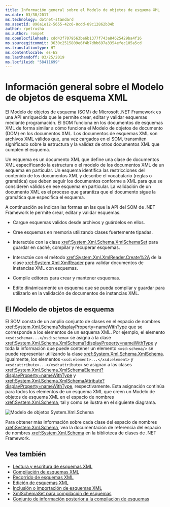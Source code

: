 ```yaml
---
title: Información general sobre el Modelo de objetos de esquema XML
ms.date: 03/30/2017
ms.technology: dotnet-standard
ms.assetid: 896a1e12-5655-42c6-8cdd-89c12862b34b
author: rpetrusha
ms.author: ronpet
ms.openlocfilehash: cdd43f7079563be6b1377f743a84625429ba4f16
ms.sourcegitcommit: 3630c2515809e6f4b7dbb697a3354efec105a5cd
ms.translationtype: HT
ms.contentlocale: es-ES
ms.lasthandoff: 03/25/2019
ms.locfileid: "58411699"
---
```

# <a name="xml-schema-object-model-overview"></a>Información general sobre el Modelo de objetos de esquema XML
El Modelo de objetos de esquema (SOM) de Microsoft .NET Framework es una API enriquecida que le permite crear, editar y validar esquemas mediante programación. El SOM funciona en los documentos de esquemas XML de forma similar a cómo funciona el Modelo de objetos de documento (DOM) en los documentos XML. Los documentos de esquemas XML son archivos XML válidos que, una vez cargados en el SOM, transmiten significado sobre la estructura y la validez de otros documentos XML que cumplen el esquema.  
  
 Un esquema es un documento XML que define una clase de documentos XML especificando la estructura o el modelo de los documentos XML de un esquema en particular. Un esquema identifica las restricciones del contenido de los documentos XML y describe el vocabulario (reglas o gramática) que deben seguir los documentos conforme a XML para que se consideren válidos en ese esquema en particular. La validación de un documento XML es el proceso que garantiza que el documento sigue la gramática que especifica el esquema.  
  
 A continuación se indican las formas en las que la API del SOM de .NET Framework le permite crear, editar y validar esquemas.  
  
-   Cargue esquemas validos desde archivos y guárdelos en ellos.  
  
-   Cree esquemas en memoria utilizando clases fuertemente tipadas.  
  
-   Interactúe con la clase <xref:System.Xml.Schema.XmlSchemaSet> para guardar en caché, compilar y recuperar esquemas.  
  
-   Interactúe con el método <xref:System.Xml.XmlReader.Create%2A> de la clase <xref:System.Xml.XmlReader> para validar documentos de instancias XML con esquemas.  
  
-   Compile editores para crear y mantener esquemas.  
  
-   Edite dinámicamente un esquema que se pueda compilar y guardar para utilizarlo en la validación de documentos de instancias XML.  
  
## <a name="the-schema-object-model"></a>El Modelo de objetos de esquema  
 El SOM consta de un amplio conjunto de clases en el espacio de nombres <xref:System.Xml.Schema?displayProperty=nameWithType> que se corresponde a los elementos de un esquema XML. Por ejemplo, el elemento `<xsd:schema>...</xsd:schema>` se asigna a la clase <xref:System.Xml.Schema.XmlSchema?displayProperty=nameWithType> y toda la información que puede contener un elemento `<xsd:schema/>` se puede representar utilizando la clase <xref:System.Xml.Schema.XmlSchema>. Igualmente, los elementos `<xsd:element>...</xsd:element>` y `<xsd:attribute>...</xsd:attribute>` se asignan a las clases <xref:System.Xml.Schema.XmlSchemaElement?displayProperty=nameWithType> y <xref:System.Xml.Schema.XmlSchemaAttribute?displayProperty=nameWithType>, respectivamente. Esta asignación continúa para todos los elementos de un esquema XML que creen un Modelo de objetos de esquema XML en el espacio de nombres <xref:System.Xml.Schema>, tal y como se ilustra en el siguiente diagrama.  
  
 ![Modelo de objetos System.Xml.Schema](./media/xml-schema-object-model-overview/xml-schema-object-model.gif)  
  
 Para obtener más información sobre cada clase del espacio de nombres <xref:System.Xml.Schema>, vea la documentación de referencia del espacio de nombres <xref:System.Xml.Schema> en la biblioteca de clases de .NET Framework.  
  
## <a name="see-also"></a>Vea también

- [Lectura y escritura de esquemas XML](../../../../docs/standard/data/xml/reading-and-writing-xml-schemas.md)
- [Compilación de esquemas XML](../../../../docs/standard/data/xml/building-xml-schemas.md)
- [Recorrido de esquemas XML](../../../../docs/standard/data/xml/traversing-xml-schemas.md)
- [Edición de esquemas XML](../../../../docs/standard/data/xml/editing-xml-schemas.md)
- [Inclusión o importación de esquemas XML](../../../../docs/standard/data/xml/including-or-importing-xml-schemas.md)
- [XmlSchemaSet para compilación de esquemas](../../../../docs/standard/data/xml/xmlschemaset-for-schema-compilation.md)
- [Conjunto de información posterior a la compilación de esquemas](../../../../docs/standard/data/xml/post-schema-compilation-infoset.md)
